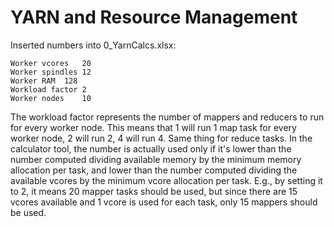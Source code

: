 # YARN and Resource Management

Inserted numbers into 0_YarnCalcs.xlsx:

```
Worker vcores   20
Worker spindles 12
Worker RAM  128
Workload factor 2
Worker nodes    10
```

The workload factor represents the number of mappers and reducers to run for every worker node. This means that 1 will run 1 map task for every worker node, 2 will run 2, 4 will run 4. Same thing for reduce tasks. In the calculator tool, the number is actually used only if it's lower than the number computed dividing available memory by the minimum memory allocation per task, and lower than the number computed dividing the available vcores by the minimum vcore allocation per task. E.g., by setting it to 2, it means 20 mapper tasks should be used, but since there are 15 vcores available and 1 vcore is used for each task, only 15 mappers should be used.